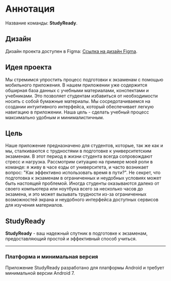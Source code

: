 # Аннотация

Название команды: **StudyReady**.

## Дизайн

Дизайн проекта доступен в Figma: [Ссылка на дизайн Figma](https://www.figma.com/file/YwAxu33qMfDC6cTkDZLukL/Interface?type=design&node-id=0-1&mode=design&t=GaenxIAMAEaDyPgc-0).

## Идея проекта

Мы стремимся упростить процесс подготовки к экзаменам с помощью мобильного приложения. В нашем приложении уже содержится обширная база данных с учебными материалами, конспектами и учебниками. Это позволяет студентам избавиться от необходимости носить с собой бумажные материалы. Мы сосредотачиваемся на создании интуитивного интерфейса, который обеспечивает легкую навигацию в приложении. Наша цель - сделать учебный процесс максимально удобным и минималистичным.

## Цель

Наше приложение предназначено для студентов, которые, так же как и мы, сталкиваются с трудностями в подготовке к университетским экзаменам. В этот период в жизни студента всегда сопровождают стресс и нагрузка. Рассмотрим ситуацию на примере моей роли в команде: я живу в часе езды от университета, и часто возникает вопрос: "Как эффективно использовать время в пути?". Не секрет, что подготовка к экзаменам в ограниченных и неудобных условиях может быть настоящей проблемой. Иногда студенты оказываются далеко от своего компьютера или ноутбука всего за несколько часов до экзамена, и это может вызывать трудности из-за ограниченных возможностей экрана и неудобного интерфейса доступных сервисов для изучения материалов.

## StudyReady

**StudyReady** - ваш надежный спутник в подготовке к экзаменам, предоставляющий простой и эффективный способ учиться.

---

### Платформа и минимальная версия

Приложение StudyReady разработано для платформы Android и требует минимальной версии Android 7.

